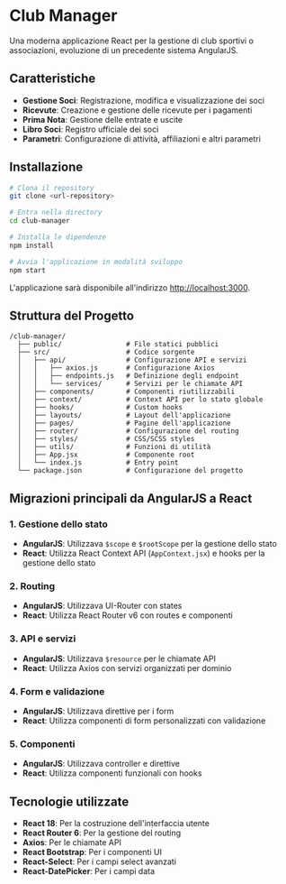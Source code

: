 # Club Manager

Una moderna applicazione React per la gestione di club sportivi o associazioni, evoluzione di un precedente sistema AngularJS.

## Caratteristiche

- **Gestione Soci**: Registrazione, modifica e visualizzazione dei soci
- **Ricevute**: Creazione e gestione delle ricevute per i pagamenti
- **Prima Nota**: Gestione delle entrate e uscite
- **Libro Soci**: Registro ufficiale dei soci
- **Parametri**: Configurazione di attività, affiliazioni e altri parametri

## Installazione

```bash
# Clona il repository
git clone <url-repository>

# Entra nella directory
cd club-manager

# Installa le dipendenze
npm install

# Avvia l'applicazione in modalità sviluppo
npm start
```

L'applicazione sarà disponibile all'indirizzo [http://localhost:3000](http://localhost:3000).

## Struttura del Progetto

```
/club-manager/
  ├── public/                # File statici pubblici
  ├── src/                   # Codice sorgente
  │   ├── api/               # Configurazione API e servizi
  │   │   ├── axios.js       # Configurazione Axios
  │   │   ├── endpoints.js   # Definizione degli endpoint
  │   │   └── services/      # Servizi per le chiamate API
  │   ├── components/        # Componenti riutilizzabili
  │   ├── context/           # Context API per lo stato globale
  │   ├── hooks/             # Custom hooks
  │   ├── layouts/           # Layout dell'applicazione
  │   ├── pages/             # Pagine dell'applicazione
  │   ├── router/            # Configurazione del routing
  │   ├── styles/            # CSS/SCSS styles
  │   ├── utils/             # Funzioni di utilità
  │   ├── App.jsx            # Componente root
  │   └── index.js           # Entry point
  └── package.json           # Configurazione del progetto
```

## Migrazioni principali da AngularJS a React

### 1. Gestione dello stato

- **AngularJS**: Utilizzava `$scope` e `$rootScope` per la gestione dello stato
- **React**: Utilizza React Context API (`AppContext.jsx`) e hooks per la gestione dello stato

### 2. Routing

- **AngularJS**: Utilizzava UI-Router con states
- **React**: Utilizza React Router v6 con routes e componenti

### 3. API e servizi

- **AngularJS**: Utilizzava `$resource` per le chiamate API
- **React**: Utilizza Axios con servizi organizzati per dominio

### 4. Form e validazione

- **AngularJS**: Utilizzava direttive per i form
- **React**: Utilizza componenti di form personalizzati con validazione

### 5. Componenti

- **AngularJS**: Utilizzava controller e direttive
- **React**: Utilizza componenti funzionali con hooks

## Tecnologie utilizzate

- **React 18**: Per la costruzione dell'interfaccia utente
- **React Router 6**: Per la gestione del routing
- **Axios**: Per le chiamate API
- **React Bootstrap**: Per i componenti UI
- **React-Select**: Per i campi select avanzati
- **React-DatePicker**: Per i campi data